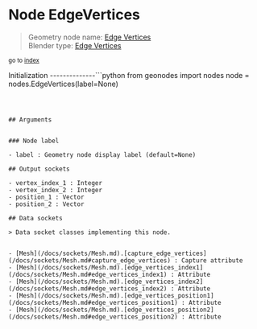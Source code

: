 
# Node EdgeVertices

> Geometry node name: [Edge Vertices](https://docs.blender.org/manual/en/latest/modeling/geometry_nodes/mesh/edge_vertices.html)<br>
  Blender type: [Edge Vertices](https://docs.blender.org/api/current/bpy.types.GeometryNodeInputMeshEdgeVertices.html)
  
<sub>go to [index](/docs/index.md)</sub>

Initialization
--------------```python
from geonodes import nodes
node = nodes.EdgeVertices(label=None)
```



## Arguments


### Node label

- label : Geometry node display label (default=None)

## Output sockets

- vertex_index_1 : Integer
- vertex_index_2 : Integer
- position_1 : Vector
- position_2 : Vector

## Data sockets

> Data socket classes implementing this node.
  
  
- [Mesh](/docs/sockets/Mesh.md).[capture_edge_vertices](/docs/sockets/Mesh.md#capture_edge_vertices) : Capture attribute
- [Mesh](/docs/sockets/Mesh.md).[edge_vertices_index1](/docs/sockets/Mesh.md#edge_vertices_index1) : Attribute
- [Mesh](/docs/sockets/Mesh.md).[edge_vertices_index2](/docs/sockets/Mesh.md#edge_vertices_index2) : Attribute
- [Mesh](/docs/sockets/Mesh.md).[edge_vertices_position1](/docs/sockets/Mesh.md#edge_vertices_position1) : Attribute
- [Mesh](/docs/sockets/Mesh.md).[edge_vertices_position2](/docs/sockets/Mesh.md#edge_vertices_position2) : Attribute
  
